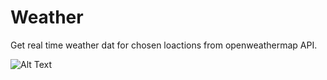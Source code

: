 # Weather
Get real time weather dat for chosen loactions from openweathermap API.

![Alt Text](https://media.giphy.com/media/jaAwpj1m7qM0OaRVBK/giphy.gif)
